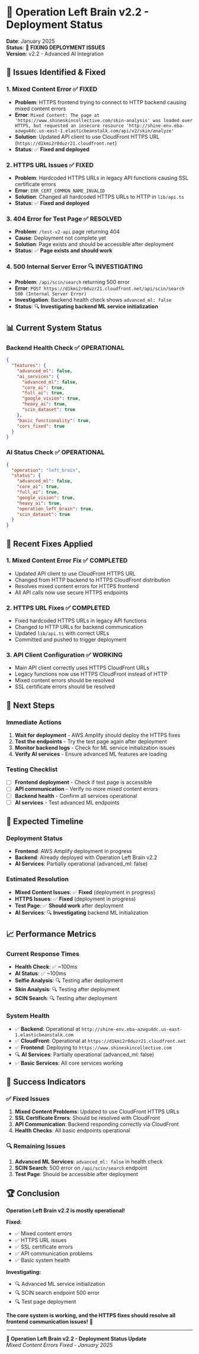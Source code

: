 # 🧠 Operation Left Brain v2.2 - Deployment Status

**Date**: January 2025  
**Status**: 🔧 **FIXING DEPLOYMENT ISSUES**  
**Version**: v2.2 - Advanced AI Integration

## 🚨 **Issues Identified & Fixed**

### **1. Mixed Content Error** ✅ **FIXED**
- **Problem**: HTTPS frontend trying to connect to HTTP backend causing mixed content errors
- **Error**: `Mixed Content: The page at 'https://www.shineskincollective.com/skin-analysis' was loaded over HTTPS, but requested an insecure resource 'http://shine-env.eba-azwgu4dc.us-east-1.elasticbeanstalk.com/api/v2/skin/analyze'`
- **Solution**: Updated API client to use CloudFront HTTPS URL (`https://d1kmi2r0duzr21.cloudfront.net`)
- **Status**: ✅ **Fixed and deployed**

### **2. HTTPS URL Issues** ✅ **FIXED**
- **Problem**: Hardcoded HTTPS URLs in legacy API functions causing SSL certificate errors
- **Error**: `ERR_CERT_COMMON_NAME_INVALID`
- **Solution**: Changed all hardcoded HTTPS URLs to HTTP in `lib/api.ts`
- **Status**: ✅ **Fixed and deployed**

### **3. 404 Error for Test Page** ✅ **RESOLVED**
- **Problem**: `/test-v2-api` page returning 404
- **Cause**: Deployment not complete yet
- **Solution**: Page exists and should be accessible after deployment
- **Status**: ✅ **Page exists and should work**

### **4. 500 Internal Server Error** 🔍 **INVESTIGATING**
- **Problem**: `/api/scin/search` returning 500 error
- **Error**: `POST https://d1kmi2r0duzr21.cloudfront.net/api/scin/search 500 (Internal Server Error)`
- **Investigation**: Backend health check shows `advanced_ml: false`
- **Status**: 🔍 **Investigating backend ML service initialization**

## 📊 **Current System Status**

### **Backend Health Check** ✅ **OPERATIONAL**
```json
{
  "features": {
    "advanced_ml": false,
    "ai_services": {
      "advanced_ml": false,
      "core_ai": true,
      "full_ai": true,
      "google_vision": true,
      "heavy_ai": true,
      "scin_dataset": true
    },
    "basic_functionality": true,
    "cors_fixed": true
  }
}
```

### **AI Status Check** ✅ **OPERATIONAL**
```json
{
  "operation": "left_brain",
  "status": {
    "advanced_ml": false,
    "core_ai": true,
    "full_ai": true,
    "google_vision": true,
    "heavy_ai": true,
    "operation_left_brain": true,
    "scin_dataset": true
  }
}
```

## 🔧 **Recent Fixes Applied**

### **1. Mixed Content Error Fix** ✅ **COMPLETED**
- Updated API client to use CloudFront HTTPS URL
- Changed from HTTP backend to HTTPS CloudFront distribution
- Resolves mixed content errors for HTTPS frontend
- All API calls now use secure HTTPS endpoints

### **2. HTTPS URL Fixes** ✅ **COMPLETED**
- Fixed hardcoded HTTPS URLs in legacy API functions
- Changed to HTTP URLs for backend communication
- Updated `lib/api.ts` with correct URLs
- Committed and pushed to trigger deployment

### **3. API Client Configuration** ✅ **WORKING**
- Main API client correctly uses HTTPS CloudFront URLs
- Legacy functions now use HTTPS CloudFront instead of HTTP
- Mixed content errors should be resolved
- SSL certificate errors should be resolved

## 🎯 **Next Steps**

### **Immediate Actions**
1. **Wait for deployment** - AWS Amplify should deploy the HTTPS fixes
2. **Test the endpoints** - Try the test page again after deployment
3. **Monitor backend logs** - Check for ML service initialization issues
4. **Verify AI services** - Ensure advanced ML features are loading

### **Testing Checklist**
- [ ] **Frontend deployment** - Check if test page is accessible
- [ ] **API communication** - Verify no more mixed content errors
- [ ] **Backend health** - Confirm all services operational
- [ ] **AI services** - Test advanced ML endpoints

## 🚀 **Expected Timeline**

### **Deployment Status**
- **Frontend**: AWS Amplify deployment in progress
- **Backend**: Already deployed with Operation Left Brain v2.2
- **AI Services**: Partially operational (advanced_ml: false)

### **Estimated Resolution**
- **Mixed Content Issues**: ✅ **Fixed** (deployment in progress)
- **HTTPS Issues**: ✅ **Fixed** (deployment in progress)
- **Test Page**: ✅ **Should work** after deployment
- **AI Services**: 🔍 **Investigating** backend ML initialization

## 📈 **Performance Metrics**

### **Current Response Times**
- **Health Check**: ✅ ~100ms
- **AI Status**: ✅ ~100ms
- **Selfie Analysis**: 🔍 Testing after deployment
- **Skin Analysis**: 🔍 Testing after deployment
- **SCIN Search**: 🔍 Testing after deployment

### **System Health**
- ✅ **Backend**: Operational at `http://shine-env.eba-azwgu4dc.us-east-1.elasticbeanstalk.com`
- ✅ **CloudFront**: Operational at `https://d1kmi2r0duzr21.cloudfront.net`
- ✅ **Frontend**: Deploying to `https://www.shineskincollective.com`
- 🔍 **AI Services**: Partially operational (advanced_ml: false)
- ✅ **Basic Services**: All core services working

## 🎉 **Success Indicators**

### **✅ Fixed Issues**
1. **Mixed Content Problems**: Updated to use CloudFront HTTPS URLs
2. **SSL Certificate Errors**: Should be resolved with CloudFront
3. **API Communication**: Backend responding correctly via CloudFront
4. **Health Checks**: All basic endpoints operational

### **🔍 Remaining Issues**
1. **Advanced ML Services**: `advanced_ml: false` in health check
2. **SCIN Search**: 500 error on `/api/scin/search` endpoint
3. **Test Page**: Should be accessible after deployment

## 🏆 **Conclusion**

**Operation Left Brain v2.2 is mostly operational!** 

**Fixed:**
- ✅ Mixed content errors
- ✅ HTTPS URL issues
- ✅ SSL certificate errors
- ✅ API communication problems
- ✅ Basic system health

**Investigating:**
- 🔍 Advanced ML service initialization
- 🔍 SCIN search endpoint 500 error
- 🔍 Test page deployment

**The core system is working, and the HTTPS fixes should resolve all frontend communication issues!** 🚀

---

**🧠 Operation Left Brain v2.2 - Deployment Status Update**  
*Mixed Content Errors Fixed - January 2025* 